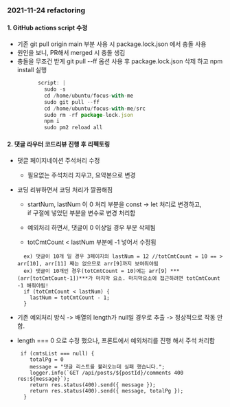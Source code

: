 ### 2021-11-24 refactoring

#### 1. GitHub actions script 수정

- 기존 git pull origin main 부분 사용 시 package.lock.json 에서 충돌 사용
- 원인을 보니, PR해서 merged 시 충돌 생김
- 충돌을 무조건 받게 git pull --ff 옵션 사용 후 package.lock.json 삭제 하고 npm install 실행

```jsx
          script: |
            sudo -s
            cd /home/ubuntu/focus-with-me
            sudo git pull --ff
            cd /home/ubuntu/focus-with-me/src
            sudo rm -rf package-lock.json
            npm i
            sudo pm2 reload all
```

#### 2. 댓글 라우터 코드리뷰 진행 후 리펙토링

- 댓글 페이지네이션 주석처리 수정

  - 필요없는 주석처리 지우고, 요약본으로 변경

- 코딩 리뷰하면서 코딩 처리가 깔끔해짐

  - startNum, lastNum 이 0 처리 부분을 const -> let 처리로 변경하고,  
    if 구절에 넣었던 부분을 변수로 변경 처리함

  - 예외처리 하면서, 댓글이 0 이상일 경우 부분 삭제됨

  - totCmtCount < lastNum 부분에 -1 넣어서 수정됨

  ```
    ex) 댓글이 10개 일 경우 3페이지의 lastNum = 12 //totCmtCount = 10 == > arr[10], arr[11] 째는 없으므로 arr[9]까지 보여줘야됨
    ex) 댓글이 10개인 경우(totCmtCount = 10)에는 arr[9] ***(arr[totCmtCount-1])***가 마지막 요소. 마지막요소에 접근하려면 totCmtCount -1 해줘야됨!
    if (totCmtCount < lastNum) {
      lastNum = totCmtCount - 1;
    }
  ```

- 기존 예외처리 방식 -> 배열의 length가 null일 경우로 추출 -> 정상적으로 작동 안함.
- length === 0 으로 수정 했으나, 프론트에서 예외처리를 진행 해서 주석 처리함

  ```
   if (cmtsList === null) {
      totalPg = 0
      message = "댓글 리스트를 불러오는데 실패 했습니다.";
      logger.info(`GET /api/posts/${postId}/comments 400 res:${message}`);
      return res.status(400).send({ message });
      return res.status(400).send({ message, totalPg });
    }
  ```
